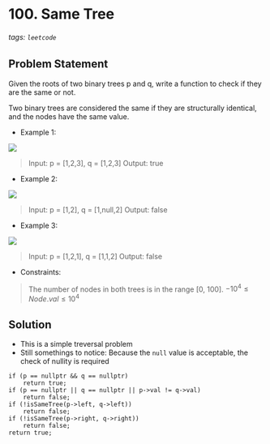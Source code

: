 # 100. Same Tree
###### tags: `leetcode`
## Problem Statement
Given the roots of two binary trees p and q, write a function to check if they are the same or not.

Two binary trees are considered the same if they are structurally identical, and the nodes have the same value.

- Example 1:

![](https://i.imgur.com/UcVXdKg.png)

>Input: p = [1,2,3], q = [1,2,3]
Output: true

- Example 2:

![](https://i.imgur.com/7deSsim.png)

>Input: p = [1,2], q = [1,null,2]
Output: false

- Example 3:

![](https://i.imgur.com/YFdbgXM.png)

>Input: p = [1,2,1], q = [1,1,2]
Output: false

- Constraints:

>The number of nodes in both trees is in the range [0, 100].
$-10^4 \leq Node.val \leq 10^4$

## Solution
- This is a simple treversal problem
- Still somethings to notice: Because the `null` value is acceptable, the check of nullity is required
```cpp=
if (p == nullptr && q == nullptr)
    return true;
if (p == nullptr || q == nullptr || p->val != q->val)
    return false;
if (!isSameTree(p->left, q->left))
    return false;
if (!isSameTree(p->right, q->right))
    return false;
return true;
```
